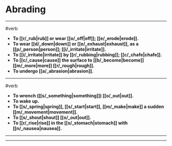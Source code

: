 # Abrading
---
#verb
- **To [[r/_rub|rub]] or wear [[o/_off|off]]; [[e/_erode|erode]].**
- **To wear [[d/_down|down]] or [[e/_exhaust|exhaust]], as a [[p/_person|person]]; [[i/_irritate|irritate]].**
- **To [[i/_irritate|irritate]] by [[r/_rubbing|rubbing]]; [[c/_chafe|chafe]].**
- **To [[c/_cause|cause]] the surface to [[b/_become|become]] [[m/_more|more]] [[r/_rough|rough]].**
- **To undergo [[a/_abrasion|abrasion]].**
---
#verb
- **To wrench ([[s/_something|something]]) [[o/_out|out]].**
- **To wake up.**
- **To [[s/_spring|spring]], [[s/_start|start]], [[m/_make|make]] a sudden [[m/_movement|movement]].**
- **To [[s/_shout|shout]] [[o/_out|out]].**
- **To [[r/_rise|rise]] in the [[s/_stomach|stomach]] with [[n/_nausea|nausea]].**
---
---
